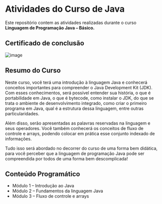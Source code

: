 # Atividades do Curso de Java

Este repositório contem as atividades realizadas durante o curso **Linguagem de Programação Java – Básico.**

## Certificado de conclusão
![image](https://github.com/ricarduvieira/curso-java-basico/assets/102393137/d9774257-ac08-4709-b95c-43e61d9a7573)

## Resumo do Curso

Neste curso, você terá uma introdução à linguagem Java e conhecerá
conceitos importantes para compreender o Java Development Kit (JDK).
Com esses conhecimentos, será possível entender sua história, o que é
portabilidade em Java, o que é bytecode, como instalar o JDK, do que se
trata o ambiente de desenvolvimento integrado, como criar o primeiro
programa em Java, qual é a estrutura dessa linguagem, entre outras
particularidades.

Além disso, serão apresentadas as palavras reservadas na linguagem e
seus operadores. Você também conhecerá os conceitos de fluxo de
controle e arrays, podendo colocar em prática esse conjunto indexado
de informações.

Tudo isso será abordado no decorrer do curso de uma forma bem
didática, para você perceber que a linguagem de programação Java
pode ser compreendida por todos de uma forma bem descomplicada!


## Conteúdo Programático
- Módulo 1 – Introdução ao Java
- Módulo 2 – Fundamentos da linguagem Java
- Módulo 3 – Fluxo de controle e arrays

